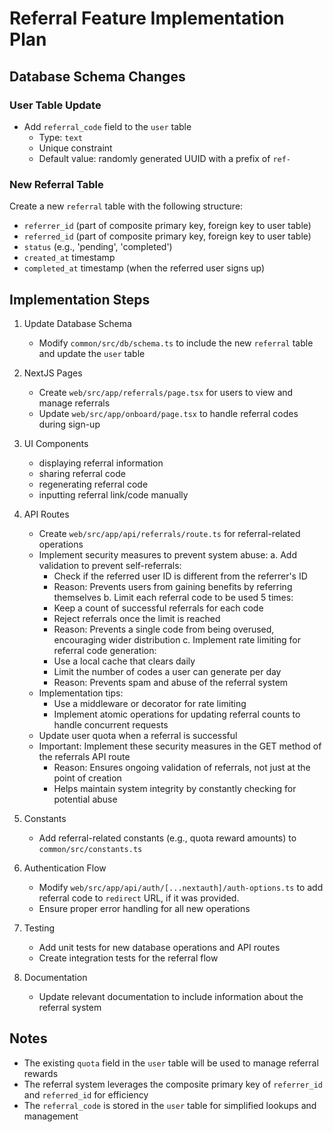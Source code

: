 # Referral Feature Implementation Plan

## Database Schema Changes

### User Table Update

- Add `referral_code` field to the `user` table
  - Type: `text`
  - Unique constraint
  - Default value: randomly generated UUID with a prefix of `ref-`

### New Referral Table

Create a new `referral` table with the following structure:

- `referrer_id` (part of composite primary key, foreign key to user table)
- `referred_id` (part of composite primary key, foreign key to user table)
- `status` (e.g., 'pending', 'completed')
- `created_at` timestamp
- `completed_at` timestamp (when the referred user signs up)

## Implementation Steps

1. Update Database Schema

   - Modify `common/src/db/schema.ts` to include the new `referral` table and update the `user` table

2. NextJS Pages

   - Create `web/src/app/referrals/page.tsx` for users to view and manage referrals
   - Update `web/src/app/onboard/page.tsx` to handle referral codes during sign-up

3. UI Components

   - displaying referral information
   - sharing referral code
   - regenerating referral code
   - inputting referral link/code manually

4. API Routes

   - Create `web/src/app/api/referrals/route.ts` for referral-related operations
   - Implement security measures to prevent system abuse:
     a. Add validation to prevent self-referrals:
     - Check if the referred user ID is different from the referrer's ID
     - Reason: Prevents users from gaining benefits by referring themselves
       b. Limit each referral code to be used 5 times:
     - Keep a count of successful referrals for each code
     - Reject referrals once the limit is reached
     - Reason: Prevents a single code from being overused, encouraging wider distribution
       c. Implement rate limiting for referral code generation:
     - Use a local cache that clears daily
     - Limit the number of codes a user can generate per day
     - Reason: Prevents spam and abuse of the referral system
   - Implementation tips:
     - Use a middleware or decorator for rate limiting
     - Implement atomic operations for updating referral counts to handle concurrent requests
   - Update user quota when a referral is successful
   - Important: Implement these security measures in the GET method of the referrals API route
     - Reason: Ensures ongoing validation of referrals, not just at the point of creation
     - Helps maintain system integrity by constantly checking for potential abuse

5. Constants

   - Add referral-related constants (e.g., quota reward amounts) to `common/src/constants.ts`

6. Authentication Flow

   - Modify `web/src/app/api/auth/[...nextauth]/auth-options.ts` to add referral code to `redirect` URL, if it was provided.
   - Ensure proper error handling for all new operations

7. Testing

   - Add unit tests for new database operations and API routes
   - Create integration tests for the referral flow

8. Documentation

   - Update relevant documentation to include information about the referral system

## Notes

- The existing `quota` field in the `user` table will be used to manage referral rewards
- The referral system leverages the composite primary key of `referrer_id` and `referred_id` for efficiency
- The `referral_code` is stored in the `user` table for simplified lookups and management
